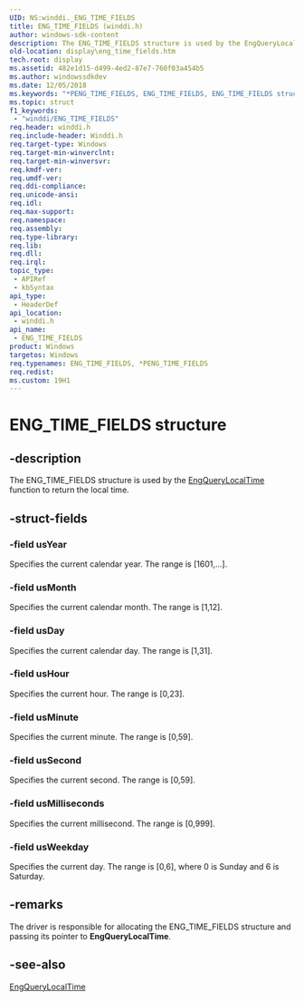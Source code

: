 ```yaml
---
UID: NS:winddi._ENG_TIME_FIELDS
title: ENG_TIME_FIELDS (winddi.h)
author: windows-sdk-content
description: The ENG_TIME_FIELDS structure is used by the EngQueryLocalTime function to return the local time.
old-location: display\eng_time_fields.htm
tech.root: display
ms.assetid: 482e1d15-d499-4ed2-87e7-760f03a454b5
ms.author: windowssdkdev
ms.date: 12/05/2018
ms.keywords: "*PENG_TIME_FIELDS, ENG_TIME_FIELDS, ENG_TIME_FIELDS structure [Display Devices], PENG_TIME_FIELDS, PENG_TIME_FIELDS structure pointer [Display Devices], display.eng_time_fields, grstrcts_3611274f-4217-48c5-af9d-9470df8a39e8.xml, winddi/ENG_TIME_FIELDS, winddi/PENG_TIME_FIELDS"
ms.topic: struct
f1_keywords: 
 - "winddi/ENG_TIME_FIELDS"
req.header: winddi.h
req.include-header: Winddi.h
req.target-type: Windows
req.target-min-winverclnt: 
req.target-min-winversvr: 
req.kmdf-ver: 
req.umdf-ver: 
req.ddi-compliance: 
req.unicode-ansi: 
req.idl: 
req.max-support: 
req.namespace: 
req.assembly: 
req.type-library: 
req.lib: 
req.dll: 
req.irql: 
topic_type:
 - APIRef
 - kbSyntax
api_type:
 - HeaderDef
api_location:
 - winddi.h
api_name:
 - ENG_TIME_FIELDS
product: Windows
targetos: Windows
req.typenames: ENG_TIME_FIELDS, *PENG_TIME_FIELDS
req.redist: 
ms.custom: 19H1
---
```


# ENG_TIME_FIELDS structure


## -description


The ENG_TIME_FIELDS structure is used by the  <a href="https://docs.microsoft.com/windows/desktop/api/winddi/nf-winddi-engquerylocaltime">EngQueryLocalTime</a> function to return the local time. 


## -struct-fields




### -field usYear

Specifies the current calendar year. The range is [1601,...].


### -field usMonth

Specifies the current calendar month. The range is [1,12].


### -field usDay

Specifies the current calendar day. The range is [1,31].


### -field usHour

Specifies the current hour. The range is [0,23].


### -field usMinute

Specifies the current minute. The range is [0,59].


### -field usSecond

Specifies the current second. The range is [0,59].


### -field usMilliseconds

Specifies the current millisecond. The range is [0,999].


### -field usWeekday

Specifies the current day. The range is [0,6], where 0 is Sunday and 6 is Saturday.


## -remarks



The driver is responsible for allocating the ENG_TIME_FIELDS structure and passing its pointer to <b>EngQueryLocalTime</b>.




## -see-also




<a href="https://docs.microsoft.com/windows/desktop/api/winddi/nf-winddi-engquerylocaltime">EngQueryLocalTime</a>
 

 

